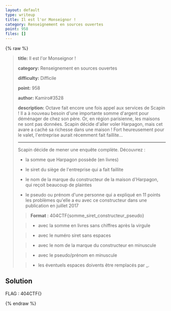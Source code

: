 ```yaml
---
layout: default
type: writeup
title: Il est l'or Monseignor !
category: Renseignement en sources ouvertes
point: 958
files: []
---
```


{% raw %}
> **title:** Il est l'or Monseignor !
>
> **category:** Renseignement en sources ouvertes
>
> **difficulty:** Difficile
>
> **point:** 958
>
> **author:** Kamiro#3528
>
> **description:**
> Octave fait encore une fois appel aux services de Scapin ! Il a à nouveau besoin d'une importante somme d'argent pour déménager de chez son père. Or, en région parisienne, les maisons ne sont pas données. Scapin décide d'aller voler Harpagon, mais cet avare a caché sa richesse dans une maison ! Fort heureusement pour le valet, l'entreprise aurait récemment fait faillite...
> 
> ***
> 
> Scapin décide de mener une enquête complète. Découvrez :
> 
> - la somme que Harpagon possède (en livres)
> 
> - le siret du siège de l'entreprise qui a fait faillite
> 
> - le nom de la marque du constructeur de la maison d'Harpagon, qui reçoit beaucoup de plaintes
> 
> - le pseudo ou prénom d'une personne qui a expliqué en 11 points les problèmes qu'elle a eu avec ce constructeur dans une publication en juillet 2017
> 
> > **Format** : 404CTF{somme_siret_constructeur_pseudo}
> 
> >* avec la somme en livres sans chiffres après la virgule
> 
> >*  avec le numéro siret sans espaces
> 
> >*  avec le nom de la marque du constructeur en minuscule
> 
> >*  avec le pseudo/prénom en minuscule
> 
> >*  les éventuels espaces doivents être remplacés par _.

## Solution


<span class="flag">FLAG : 404CTF{}</span>

{% endraw %}